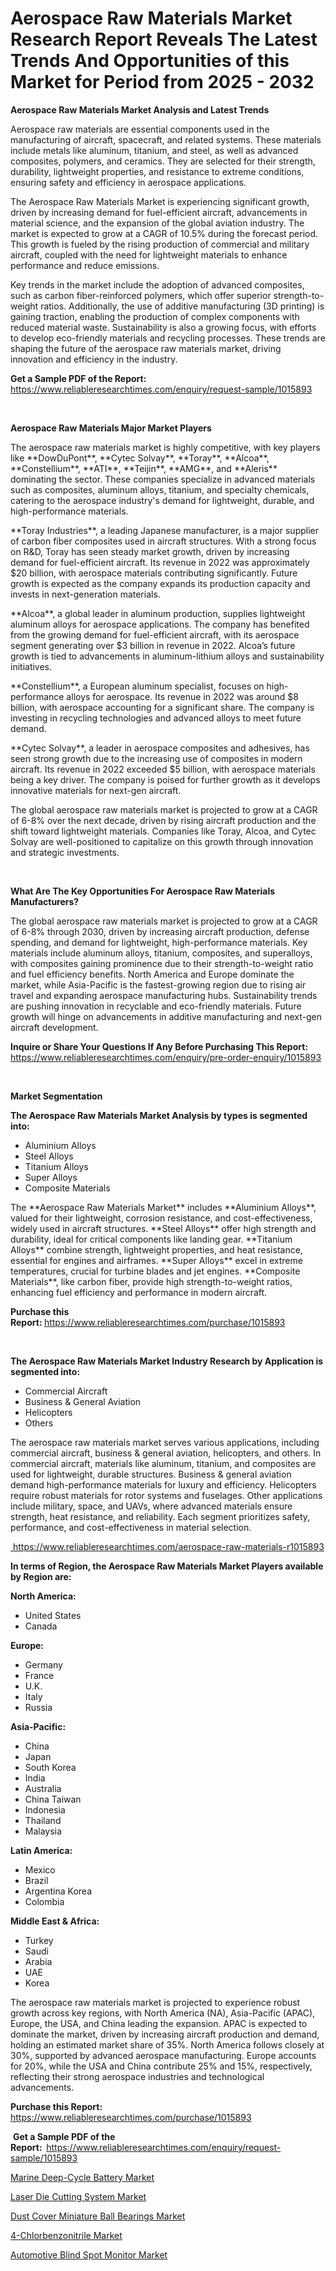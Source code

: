 <p><h1>Aerospace Raw Materials Market Research Report Reveals The Latest Trends And Opportunities of this Market for Period from 2025 - 2032</h1></p><p><strong>Aerospace Raw Materials Market Analysis and Latest Trends</strong></p>
<p><p>Aerospace raw materials are essential components used in the manufacturing of aircraft, spacecraft, and related systems. These materials include metals like aluminum, titanium, and steel, as well as advanced composites, polymers, and ceramics. They are selected for their strength, durability, lightweight properties, and resistance to extreme conditions, ensuring safety and efficiency in aerospace applications.</p><p>The Aerospace Raw Materials Market is experiencing significant growth, driven by increasing demand for fuel-efficient aircraft, advancements in material science, and the expansion of the global aviation industry. The market is expected to grow at a CAGR of 10.5% during the forecast period. This growth is fueled by the rising production of commercial and military aircraft, coupled with the need for lightweight materials to enhance performance and reduce emissions.</p><p>Key trends in the market include the adoption of advanced composites, such as carbon fiber-reinforced polymers, which offer superior strength-to-weight ratios. Additionally, the use of additive manufacturing (3D printing) is gaining traction, enabling the production of complex components with reduced material waste. Sustainability is also a growing focus, with efforts to develop eco-friendly materials and recycling processes. These trends are shaping the future of the aerospace raw materials market, driving innovation and efficiency in the industry.</p></p>
<p><strong>Get a Sample PDF of the Report:&nbsp;</strong> <a href="https://www.reliableresearchtimes.com/enquiry/request-sample/1015893?utm_campaign=2040&utm_medium=2&utm_source=Github&utm_content=ia&utm_term=24012025&utm_id=aerospace-raw-materials">https://www.reliableresearchtimes.com/enquiry/request-sample/1015893</a></p>
<p>&nbsp;</p>
<p><strong>Aerospace Raw Materials Major Market Players</strong></p>
<p><p>The aerospace raw materials market is highly competitive, with key players like **DowDuPont**, **Cytec Solvay**, **Toray**, **Alcoa**, **Constellium**, **ATI**, **Teijin**, **AMG**, and **Aleris** dominating the sector. These companies specialize in advanced materials such as composites, aluminum alloys, titanium, and specialty chemicals, catering to the aerospace industry's demand for lightweight, durable, and high-performance materials.</p><p>**Toray Industries**, a leading Japanese manufacturer, is a major supplier of carbon fiber composites used in aircraft structures. With a strong focus on R&D, Toray has seen steady market growth, driven by increasing demand for fuel-efficient aircraft. Its revenue in 2022 was approximately $20 billion, with aerospace materials contributing significantly. Future growth is expected as the company expands its production capacity and invests in next-generation materials.</p><p>**Alcoa**, a global leader in aluminum production, supplies lightweight aluminum alloys for aerospace applications. The company has benefited from the growing demand for fuel-efficient aircraft, with its aerospace segment generating over $3 billion in revenue in 2022. Alcoa’s future growth is tied to advancements in aluminum-lithium alloys and sustainability initiatives.</p><p>**Constellium**, a European aluminum specialist, focuses on high-performance alloys for aerospace. Its revenue in 2022 was around $8 billion, with aerospace accounting for a significant share. The company is investing in recycling technologies and advanced alloys to meet future demand.</p><p>**Cytec Solvay**, a leader in aerospace composites and adhesives, has seen strong growth due to the increasing use of composites in modern aircraft. Its revenue in 2022 exceeded $5 billion, with aerospace materials being a key driver. The company is poised for further growth as it develops innovative materials for next-gen aircraft.</p><p>The global aerospace raw materials market is projected to grow at a CAGR of 6-8% over the next decade, driven by rising aircraft production and the shift toward lightweight materials. Companies like Toray, Alcoa, and Cytec Solvay are well-positioned to capitalize on this growth through innovation and strategic investments.</p></p>
<p>&nbsp;</p>
<p><strong>What Are The Key Opportunities For Aerospace Raw Materials Manufacturers?</strong></p>
<p><p>The global aerospace raw materials market is projected to grow at a CAGR of 6-8% through 2030, driven by increasing aircraft production, defense spending, and demand for lightweight, high-performance materials. Key materials include aluminum alloys, titanium, composites, and superalloys, with composites gaining prominence due to their strength-to-weight ratio and fuel efficiency benefits. North America and Europe dominate the market, while Asia-Pacific is the fastest-growing region due to rising air travel and expanding aerospace manufacturing hubs. Sustainability trends are pushing innovation in recyclable and eco-friendly materials. Future growth will hinge on advancements in additive manufacturing and next-gen aircraft development.</p></p>
<p><strong>Inquire or Share Your Questions If Any Before Purchasing This Report:</strong> <a href="https://www.reliableresearchtimes.com/enquiry/pre-order-enquiry/1015893?utm_campaign=2040&utm_medium=2&utm_source=Github&utm_content=ia&utm_term=24012025&utm_id=aerospace-raw-materials">https://www.reliableresearchtimes.com/enquiry/pre-order-enquiry/1015893</a></p>
<p>&nbsp;</p>
<p><strong>Market Segmentation</strong></p>
<p><strong>The Aerospace Raw Materials Market Analysis by types is segmented into:</strong></p>
<p><ul><li>Aluminium Alloys</li><li>Steel Alloys</li><li>Titanium Alloys</li><li>Super Alloys</li><li>Composite Materials</li></ul></p>
<p><p>The **Aerospace Raw Materials Market** includes **Aluminium Alloys**, valued for their lightweight, corrosion resistance, and cost-effectiveness, widely used in aircraft structures. **Steel Alloys** offer high strength and durability, ideal for critical components like landing gear. **Titanium Alloys** combine strength, lightweight properties, and heat resistance, essential for engines and airframes. **Super Alloys** excel in extreme temperatures, crucial for turbine blades and jet engines. **Composite Materials**, like carbon fiber, provide high strength-to-weight ratios, enhancing fuel efficiency and performance in modern aircraft.</p></p>
<p><strong>Purchase this Report:&nbsp;</strong><a href="https://www.reliableresearchtimes.com/purchase/1015893?utm_campaign=2040&utm_medium=2&utm_source=Github&utm_content=ia&utm_term=24012025&utm_id=aerospace-raw-materials">https://www.reliableresearchtimes.com/purchase/1015893</a></p>
<p>&nbsp;</p>
<p><strong>The Aerospace Raw Materials Market Industry Research by Application is segmented into:</strong></p>
<p><ul><li>Commercial Aircraft</li><li>Business & General Aviation</li><li>Helicopters</li><li>Others</li></ul></p>
<p><p>The aerospace raw materials market serves various applications, including commercial aircraft, business & general aviation, helicopters, and others. In commercial aircraft, materials like aluminum, titanium, and composites are used for lightweight, durable structures. Business & general aviation demand high-performance materials for luxury and efficiency. Helicopters require robust materials for rotor systems and fuselages. Other applications include military, space, and UAVs, where advanced materials ensure strength, heat resistance, and reliability. Each segment prioritizes safety, performance, and cost-effectiveness in material selection.</p></p>
<p><a href="https://www.reliableresearchtimes.com/aerospace-raw-materials-r1015893?utm_campaign=2040&utm_medium=2&utm_source=Github&utm_content=ia&utm_term=24012025&utm_id=aerospace-raw-materials">&nbsp;https://www.reliableresearchtimes.com/aerospace-raw-materials-r1015893</a></p>
<p><strong>In terms of Region, the Aerospace Raw Materials Market Players available by Region are:</strong></p>
<p>
    <p> <strong> North America: </strong>
        <ul>
            <li>United States</li>
            <li>Canada</li>
        </ul>
        </p> 
    <p> <strong> Europe: </strong>
        <ul>
            <li>Germany</li>
            <li>France</li>
            <li>U.K.</li>
            <li>Italy</li>
            <li>Russia</li>
        </ul>
        </p> 
    <p> <strong> Asia-Pacific: </strong>
        <ul>
            <li>China</li>
            <li>Japan</li>
            <li>South Korea</li>
            <li>India</li>
            <li>Australia</li>
            <li>China Taiwan</li>
            <li>Indonesia</li>
            <li>Thailand</li>
            <li>Malaysia</li>
        </ul>
        </p> 
    <p> <strong> Latin America: </strong>
        <ul>
            <li>Mexico</li>
            <li>Brazil</li>
            <li>Argentina Korea</li>
            <li>Colombia</li>
        </ul>
        </p> 
    <p> <strong> Middle East & Africa: </strong>
        <ul>
            <li>Turkey</li>
            <li>Saudi</li>
            <li>Arabia</li>
            <li>UAE</li>
            <li>Korea</li>
        </ul>
    </p>
    </p>
<p><p>The aerospace raw materials market is projected to experience robust growth across key regions, with North America (NA), Asia-Pacific (APAC), Europe, the USA, and China leading the expansion. APAC is expected to dominate the market, driven by increasing aircraft production and demand, holding an estimated market share of 35%. North America follows closely at 30%, supported by advanced aerospace manufacturing. Europe accounts for 20%, while the USA and China contribute 25% and 15%, respectively, reflecting their strong aerospace industries and technological advancements.</p></p>
<p><strong>Purchase this Report: </strong><a href="https://www.reliableresearchtimes.com/purchase/1015893?utm_campaign=2040&utm_medium=2&utm_source=Github&utm_content=ia&utm_term=24012025&utm_id=aerospace-raw-materials">https://www.reliableresearchtimes.com/purchase/1015893</a></p>
<p>&nbsp;<strong>Get a Sample PDF of the Report:&nbsp;&nbsp;</strong><a href="https://www.reliableresearchtimes.com/enquiry/request-sample/1015893?utm_campaign=2040&utm_medium=2&utm_source=Github&utm_content=ia&utm_term=24012025&utm_id=aerospace-raw-materials">https://www.reliableresearchtimes.com/enquiry/request-sample/1015893</a></p>
<p><strong></strong></p>
<p><p><a href="https://www.linkedin.com/pulse/global-marine-deep-cycle-battery-market-analysis-statisticson-wu3mc?utm_campaign=2040&utm_medium=2&utm_source=Github&utm_content=ia&utm_term=24012025&utm_id=aerospace-raw-materials">Marine Deep-Cycle Battery Market</a></p><p><a href="https://www.linkedin.com/pulse/laser-die-cutting-system-market-analysis-report-key-growth-uterf?utm_campaign=2040&utm_medium=2&utm_source=Github&utm_content=ia&utm_term=24012025&utm_id=aerospace-raw-materials">Laser Die Cutting System Market</a></p><p><a href="https://www.linkedin.com/pulse/global-dust-cover-miniature-ball-bearings-market-trends-applications-xp1ic?utm_campaign=2040&utm_medium=2&utm_source=Github&utm_content=ia&utm_term=24012025&utm_id=aerospace-raw-materials">Dust Cover Miniature Ball Bearings Market</a></p><p><a href="https://www.linkedin.com/pulse/whats-driving-4-chlorbenzonitrile-market-2025-2032-forecast-3cgff?utm_campaign=2040&utm_medium=2&utm_source=Github&utm_content=ia&utm_term=24012025&utm_id=aerospace-raw-materials">4-Chlorbenzonitrile Market</a></p><p><a href="https://www.linkedin.com/pulse/automotive-blind-spot-monitor-market-report-projected-47-from-weurf?utm_campaign=2040&utm_medium=2&utm_source=Github&utm_content=ia&utm_term=24012025&utm_id=aerospace-raw-materials">Automotive Blind Spot Monitor Market</a></p></p>